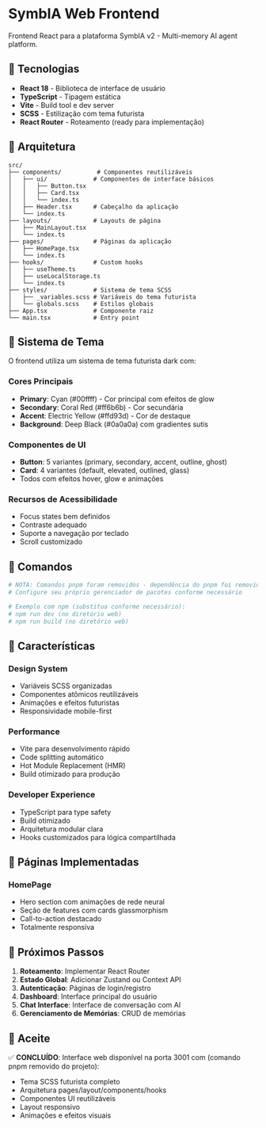 # SymbIA Web Frontend

Frontend React para a plataforma SymbIA v2 - Multi-memory AI agent platform.

## 🚀 Tecnologias

- **React 18** - Biblioteca de interface de usuário
- **TypeScript** - Tipagem estática
- **Vite** - Build tool e dev server
- **SCSS** - Estilização com tema futurista
- **React Router** - Roteamento (ready para implementação)

## 📁 Arquitetura

```
src/
├── components/          # Componentes reutilizáveis
│   ├── ui/             # Componentes de interface básicos
│   │   ├── Button.tsx
│   │   ├── Card.tsx
│   │   └── index.ts
│   ├── Header.tsx      # Cabeçalho da aplicação
│   └── index.ts
├── layouts/            # Layouts de página
│   ├── MainLayout.tsx
│   └── index.ts
├── pages/              # Páginas da aplicação
│   ├── HomePage.tsx
│   └── index.ts
├── hooks/              # Custom hooks
│   ├── useTheme.ts
│   ├── useLocalStorage.ts
│   └── index.ts
├── styles/             # Sistema de tema SCSS
│   ├── _variables.scss # Variáveis do tema futurista
│   └── globals.scss    # Estilos globais
├── App.tsx             # Componente raiz
└── main.tsx            # Entry point
```

## 🎨 Sistema de Tema

O frontend utiliza um sistema de tema futurista dark com:

### Cores Principais
- **Primary**: Cyan (#00ffff) - Cor principal com efeitos de glow
- **Secondary**: Coral Red (#ff6b6b) - Cor secundária
- **Accent**: Electric Yellow (#ffd93d) - Cor de destaque
- **Background**: Deep Black (#0a0a0a) com gradientes sutis

### Componentes de UI
- **Button**: 5 variantes (primary, secondary, accent, outline, ghost)
- **Card**: 4 variantes (default, elevated, outlined, glass)
- Todos com efeitos hover, glow e animações

### Recursos de Acessibilidade
- Focus states bem definidos
- Contraste adequado
- Suporte a navegação por teclado
- Scroll customizado

## 🚀 Comandos

```bash
# NOTA: Comandos pnpm foram removidos - dependência do pnpm foi removida do projeto
# Configure seu próprio gerenciador de pacotes conforme necessário

# Exemplo com npm (substitua conforme necessário):
# npm run dev (no diretório web)
# npm run build (no diretório web)
```

## 🌟 Características

### Design System
- Variáveis SCSS organizadas
- Componentes atômicos reutilizáveis
- Animações e efeitos futuristas
- Responsividade mobile-first

### Performance
- Vite para desenvolvimento rápido
- Code splitting automático
- Hot Module Replacement (HMR)
- Build otimizado para produção

### Developer Experience
- TypeScript para type safety
- Build otimizado
- Arquitetura modular clara
- Hooks customizados para lógica compartilhada

## 📱 Páginas Implementadas

### HomePage
- Hero section com animações de rede neural
- Seção de features com cards glassmorphism
- Call-to-action destacado
- Totalmente responsiva

## 🔧 Próximos Passos

1. **Roteamento**: Implementar React Router
2. **Estado Global**: Adicionar Zustand ou Context API
3. **Autenticação**: Páginas de login/registro
4. **Dashboard**: Interface principal do usuário
5. **Chat Interface**: Interface de conversação com AI
6. **Gerenciamento de Memórias**: CRUD de memórias

## 🎯 Aceite

✅ **CONCLUÍDO**: Interface web disponível na porta 3001 com (comando pnpm removido do projeto):
- Tema SCSS futurista completo
- Arquitetura pages/layout/components/hooks
- Componentes UI reutilizáveis
- Layout responsivo
- Animações e efeitos visuais
